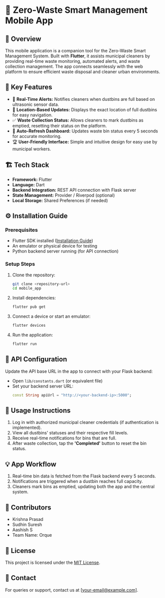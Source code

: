 # 📱 Zero-Waste Smart Management Mobile App

## 🌿 Overview
This mobile application is a companion tool for the Zero-Waste Smart Management System. Built with **Flutter**, it assists municipal cleaners by providing real-time waste monitoring, automated alerts, and waste collection management. The app connects seamlessly with the web platform to ensure efficient waste disposal and cleaner urban environments.

## 🚀 Key Features
- 🔔 **Real-Time Alerts:** Notifies cleaners when dustbins are full based on ultrasonic sensor data.  
- 📍 **Location-Based Updates:** Displays the exact location of full dustbins for easy navigation.  
- ✅ **Waste Collection Status:** Allows cleaners to mark dustbins as emptied, resetting their status on the platform.  
- 🔄 **Auto-Refresh Dashboard:** Updates waste bin status every 5 seconds for accurate monitoring.  
- 🏆 **User-Friendly Interface:** Simple and intuitive design for easy use by municipal workers.  

## 🏗️ Tech Stack
- **Framework:** Flutter  
- **Language:** Dart  
- **Backend Integration:** REST API connection with Flask server  
- **State Management:** Provider / Riverpod (optional)  
- **Local Storage:** Shared Preferences (if needed)  

## ⚙️ Installation Guide

### Prerequisites
- Flutter SDK installed ([Installation Guide](https://flutter.dev/docs/get-started/install))
- An emulator or physical device for testing
- Python backend server running (for API connection)

### Setup Steps
1. Clone the repository:
   ```bash
   git clone <repository-url>
   cd mobile_app
   ```
2. Install dependencies:
   ```bash
   flutter pub get
   ```
3. Connect a device or start an emulator:
   ```bash
   flutter devices
   ```
4. Run the application:
   ```bash
   flutter run
   ```

## 🔗 API Configuration
Update the API base URL in the app to connect with your Flask backend:

- Open `lib/constants.dart` (or equivalent file)  
- Set your backend server URL:
  ```dart
  const String apiUrl = "http://<your-backend-ip>:5000";
  ```

## 📱 Usage Instructions
1. Log in with authorized municipal cleaner credentials (if authentication is implemented).  
2. View all dustbins' statuses and their respective fill levels.  
3. Receive real-time notifications for bins that are full.  
4. After waste collection, tap the **'Completed'** button to reset the bin status.  

## 💡 App Workflow
1. Real-time bin data is fetched from the Flask backend every 5 seconds.  
2. Notifications are triggered when a dustbin reaches full capacity.  
3. Cleaners mark bins as emptied, updating both the app and the central system.  

## 🤝 Contributors
- Krishna Prasad
- Sudhin Suresh
- Aashish S
- Team Name: Orque

## 📜 License
This project is licensed under the [MIT License](LICENSE).

## 📧 Contact
For queries or support, contact us at [your-email@example.com].
